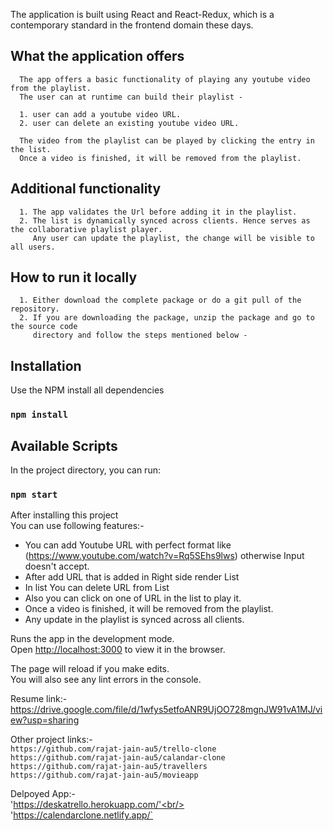 The application is built using React and React-Redux, which is a contemporary standard in the frontend domain these days.

## What the application offers
      The app offers a basic functionality of playing any youtube video from the playlist. 
      The user can at runtime can build their playlist - 

      1. user can add a youtube video URL.
      2. user can delete an existing youtube video URL. 

      The video from the playlist can be played by clicking the entry in the list. 
      Once a video is finished, it will be removed from the playlist.

## Additional functionality

      1. The app validates the Url before adding it in the playlist.
      2. The list is dynamically synced across clients. Hence serves as the collaborative playlist player.
         Any user can update the playlist, the change will be visible to all users. 





## How to run it locally

      1. Either download the complete package or do a git pull of the repository.
      2. If you are downloading the package, unzip the package and go to the source code 
         directory and follow the steps mentioned below - 



## Installation
  Use the NPM install all dependencies
### `npm install`

## Available Scripts

In the project directory, you can run:

### `npm start`



After installing this project<br/>
You can use following features:-
* You can add Youtube URL with perfect format like (https://www.youtube.com/watch?v=Rq5SEhs9lws) otherwise Input doesn't accept.<br/>
* After add URL that is added in Right side render List<br/>
* In list You can delete URL from List<br/>
* Also you can click on one of URL in the list to play it.<br/> 
* Once a video is finished, it will be removed from the playlist.<br/>
* Any update in the playlist is synced across all clients.



Runs the app in the development mode.<br />
Open [http://localhost:3000](http://localhost:3000) to view it in the browser.

The page will reload if you make edits.<br />
You will also see any lint errors in the console.



Resume link:-
https://drive.google.com/file/d/1wfys5etfoANR9UjOO728mgnJW91vA1MJ/view?usp=sharing

Other project links:-<br/>
  `https://github.com/rajat-jain-au5/trello-clone`<br/>
  `https://github.com/rajat-jain-au5/calandar-clone`<br/>
  `https://github.com/rajat-jain-au5/travellers`<br/>
  `https://github.com/rajat-jain-au5/movieapp`<br/>


Delpoyed App:-<br/>
'https://deskatrello.herokuapp.com/'<br/>
'https://calendarclone.netlify.app/`<br/>
